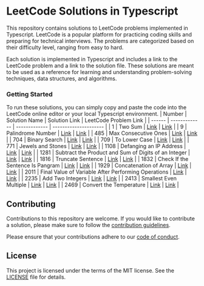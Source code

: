 # LeetCode Solutions in Typescript

This repository contains solutions to LeetCode problems implemented in Typescript. LeetCode is a popular platform for practicing coding skills and preparing for technical interviews. The problems are categorized based on their difficulty level, ranging from easy to hard.

Each solution is implemented in Typescript and includes a link to the LeetCode problem and a link to the solution file. These solutions are meant to be used as a reference for learning and understanding problem-solving techniques, data structures, and algorithms.

### Getting Started

To run these solutions, you can simply copy and paste the code into the LeetCode online editor or your local Typescript environment.
| Number | Solution Name | Solution Link | LeetCode Problem Link |
| ------ | ------------- | ------------- | --------------------- |
| 1 | Two Sum | [Link](https://github.com/YuryFilipovich/typescript_leetcode/blob/master/solutions/1_two_sum.ts) | [Link](https://leetcode.com/problems/two-sum/) |
| 9 | Palindrome Number | [Link](https://github.com/YuryFilipovich/typescript_leetcode/blob/master/solutions/9_palindrome_number.ts) | [Link](https://leetcode.com/problems/palindrome-number/) |
| 485 | Max Consecutive Ones | [Link](https://github.com/YuryFilipovich/typescript_leetcode/blob/master/solutions/485_max_consecutive_ones.ts) | [Link](https://leetcode.com/problems/max-consecutive-ones/) |
| 704 | Binary Search | [Link](https://github.com/YuryFilipovich/typescript_leetcode/blob/master/solutions/704_binary_search.ts) | [Link](https://leetcode.com/problems/binary-search/) |
| 709 | To Lower Case | [Link](https://github.com/YuryFilipovich/typescript_leetcode/blob/master/solutions/709_to_lower_case.ts) | [Link](https://leetcode.com/problems/to-lower-case/) |
| 771 | Jewels and Stones | [Link](https://github.com/YuryFilipovich/typescript_leetcode/blob/master/solutions/771_jewels_and_stones.ts) | [Link](https://leetcode.com/problems/jewels-and-stones/) |
| 1108 | Defanging an IP Address | [Link](https://github.com/YuryFilipovich/typescript_leetcode/blob/master/solutions/1108_defanging_an_ip_address.ts) | [Link](https://leetcode.com/problems/defanging-an-ip-address/) |
| 1281 | Subtract the Product and Sum of Digits of an Integer | [Link](https://github.com/YuryFilipovich/typescript_leetcode/blob/master/solutions/1281_subtract_the_product_and_sum_of_digits_of_an_integer.ts) | [Link](https://leetcode.com/problems/subtract-the-product-and-sum-of-digits-of-an-integer/) |
| 1816 | Truncate Sentence | [Link](https://github.com/YuryFilipovich/typescript_leetcode/blob/master/solutions/1816_truncate_sentence.ts) | [Link](https://leetcode.com/problems/truncate-sentence/) |
| 1832 | Check If the Sentence Is Pangram | [Link](https://github.com/YuryFilipovich/typescript_leetcode/blob/master/solutions/1832_check_if_the_sentence_is_pangram.ts) | [Link](https://leetcode.com/problems/check-if-the-sentence-is-pangram/) |
| 1929 | Concatenation of Array | [Link](https://github.com/YuryFilipovich/typescript_leetcode/blob/master/solutions/1929_concatenation_of_array.ts) | [Link](https://leetcode.com/problems/concatenation-of-array/) |
| 2011 | Final Value of Variable After Performing Operations | [Link](https://github.com/YuryFilipovich/typescript_leetcode/blob/master/solutions/2011_final_value_of_variable_after_perfoming_operations.ts) | [Link](https://leetcode.com/problems/final-value-of-variable-after-performing-operations/) |
| 2235 | Add Two Integers | [Link](https://github.com/YuryFilipovich/typescript_leetcode/blob/master/solutions/2235_add_two_integers.ts) | [Link](https://leetcode.com/problems/add-two-integers/) |
| 2413 | Smallest Even Multiple | [Link](https://github.com/YuryFilipovich/typescript_leetcode/blob/master/solutions/2413_smallest_even_multiple.ts) | [Link](https://leetcode.com/problems/smallest-even-multiple/) |
| 2469 | Convert the Temperature | [Link](https://github.com/YuryFilipovich/typescript_leetcode/blob/master/solutions/2469_convert_the_temperature.ts) | [Link](https://leetcode.com/problems/convert-the-temperature/) |

## Contributing

Contributions to this repository are welcome. If you would like to contribute a solution, please make sure to follow the [contribution guidelines](https://github.com/YuryFilipovich/typescript_leetcode/blob/master/contribution_guidlines.md).

Please ensure that your contributions adhere to our [code of conduct](https://github.com/YuryFilipovich/typescript_leetcode/blob/master/code_of_conduct.md).


## License

This project is licensed under the terms of the MIT license. See the [LICENSE](https://github.com/YuryFilipovich/typescript_leetcode/blob/master/license) file for details.
